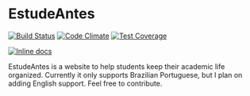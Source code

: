 EstudeAntes
======
[![Build Status](https://travis-ci.org/akz92/estudeantes.svg?branch=master)](https://travis-ci.org/akz92/estudeantes)
[![Code Climate](https://codeclimate.com/github/akz92/estudeantes/badges/gpa.svg)](https://codeclimate.com/github/akz92/estudeantes)
[![Test Coverage](https://codeclimate.com/github/akz92/estudeantes/badges/coverage.svg)](https://codeclimate.com/github/akz92/estudeantes/coverage)
<!--[![security](https://hakiri.io/github/akz92/estudeantes/master.svg)](https://hakiri.io/github/akz92/estudeantes/master)-->
[![Inline docs](http://inch-ci.org/github/akz92/estudeantes.svg?branch=master)](http://inch-ci.org/github/akz92/estudeantes)


EstudeAntes is a website to help students keep their academic life organized. Currently it only supports Brazilian Portuguese, but I plan on adding English support. Feel free to contribute.
